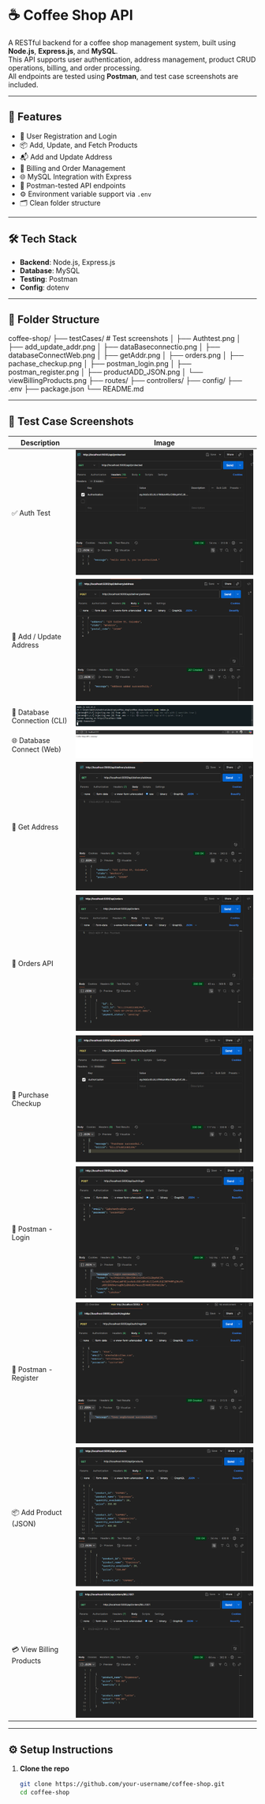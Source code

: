 # ☕ Coffee Shop API

A RESTful backend for a coffee shop management system, built using **Node.js**, **Express.js**, and **MySQL**.  
This API supports user authentication, address management, product CRUD operations, billing, and order processing.  
All endpoints are tested using **Postman**, and test case screenshots are included.

---

## 🚀 Features

- 🔐 User Registration and Login
- 📦 Add, Update, and Fetch Products
- 📬 Add and Update Address
- 📃 Billing and Order Management
- 🌐 MySQL Integration with Express
- 🧪 Postman-tested API endpoints
- ⚙️ Environment variable support via `.env`
- 🗂️ Clean folder structure

---

## 🛠️ Tech Stack

- **Backend**: Node.js, Express.js  
- **Database**: MySQL  
- **Testing**: Postman  
- **Config**: dotenv

---

## 📁 Folder Structure
coffee-shop/
├── testCases/ # Test screenshots
│ ├── Authtest.png
│ ├── add_update_addr.png
│ ├── dataBaseconnectio.png
│ ├── databaseConnectWeb.png
│ ├── getAddr.png
│ ├── orders.png
│ ├── pachase_checkup.png
│ ├── postman_login.png
│ ├── postman_register.png
│ ├── productADD_JSON.png
│ └── viewBillingProducts.png
├── routes/
├── controllers/
├── config/
├── .env
├── package.json
└── README.md

---

## 📸 Test Case Screenshots

| Description                     | Image |
|---------------------------------|-------|
| ✅ Auth Test                    | ![](./testCases/Authtest.png) |
| 🏡 Add / Update Address         | ![](./testCases/add_update_addr.png) |
| 🔌 Database Connection (CLI)    | ![](./testCases/dataBaseconnectio.png) |
| 🌐 Database Connect (Web)       | ![](./testCases/databaseConnectWeb.png) |
| 📍 Get Address                  | ![](./testCases/getAddr.png) |
| 🧾 Orders API                   | ![](./testCases/orders.png) |
| 🛒 Purchase Checkup             | ![](./testCases/pachase_checkup.png) |
| 🔑 Postman - Login              | ![](./testCases/postman_login.png) |
| 📝 Postman - Register           | ![](./testCases/postman_register.png) |
| 📦 Add Product (JSON)           | ![](./testCases/productADD_JSON.png) |
| 💳 View Billing Products        | ![](./testCases/viewBillingProducts.png) |

---

## ⚙️ Setup Instructions

1. **Clone the repo**  
   ```bash
   git clone https://github.com/your-username/coffee-shop.git
   cd coffee-shop
